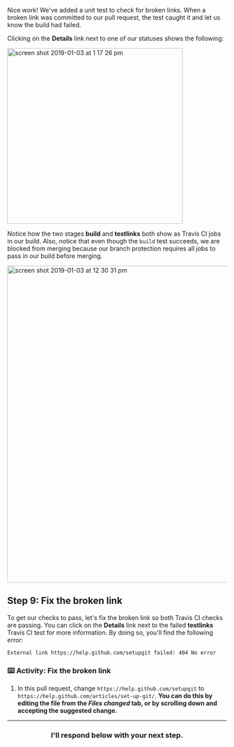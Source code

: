 Nice work! We've added a unit test to check for broken links. When a broken link was committed to our pull request, the test caught it and let us know the build had failed.

Clicking on the **Details** link next to one of our statuses shows the following:

<img width="403" alt="screen shot 2019-01-03 at 1 17 26 pm" src="https://user-images.githubusercontent.com/6351798/50662565-1087eb00-0f64-11e9-90d9-001abf6cce5f.png">

Notice how the two stages **build** and **testlinks** both show as Travis CI jobs in our build. Also, notice that even though the `build` test succeeds, we are blocked from merging because our branch protection requires all jobs to pass in our build before merging.

<img width="727" alt="screen shot 2019-01-03 at 12 30 31 pm" src="https://user-images.githubusercontent.com/6351798/50662858-03b7c700-0f65-11e9-8a9a-48401d1864bf.png">

## Step 9: Fix the broken link

To get our checks to pass, let's fix the broken link so both Travis CI checks are passing. You can click on the **Details** link next to the failed **testlinks** Travis CI test for more information. By doing so, you'll find the following error:

```
External link https://help.github.com/setupgit failed: 404 No error
```

### :keyboard: Activity: Fix the broken link

1. In this pull request, change `https://help.github.com/setupgit` to `https://help.github.com/articles/set-up-git/`. **You can do this by editing the file from the _Files changed_ tab, or by scrolling down and accepting the suggested change.**

<hr>
<h3 align="center">I'll respond below with your next step.</h3>
